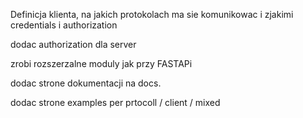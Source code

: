 Definicja klienta, na jakich protokolach ma sie komunikowac i zjakimi credentials i authorization

dodac authorization dla server


zrobi rozszerzalne moduly jak przy FASTAPi

dodac strone dokumentacji na docs.

dodac strone examples per prtocoll / client / mixed
